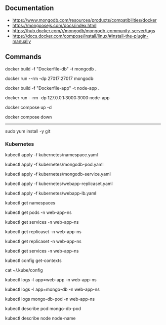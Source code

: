 ## Documentation

- https://www.mongodb.com/resources/products/compatibilities/docker
- https://mongoosejs.com/docs/index.html
- https://hub.docker.com/r/mongodb/mongodb-community-server/tags
- https://docs.docker.com/compose/install/linux/#install-the-plugin-manually

## Commands

docker build -f "Dockerfile-db" -t mongodb .

docker run --rm -dp 27017:27017 mongodb

docker build -f "Dockerfile-app" -t node-app .

docker run --rm -dp 127.0.0.1:3000:3000 node-app

docker compose up -d

docker compose down

---

sudo yum install -y git

### Kubernetes

kubectl apply -f kubernetes/namespace.yaml

kubectl apply -f kubernetes/mongodb-pod.yaml

kubectl apply -f kubernetes/mongodb-service.yaml

kubectl apply -f kubernetes/webapp-replicaset.yaml

kubectl apply -f kubernetes/webapp-lb.yaml

kubectl get namespaces

kubectl get pods -n web-app-ns

kubectl get services -n web-app-ns

kubectl get replicaset -n web-app-ns

kubectl get replicaset -n web-app-ns

kubectl get services -n web-app-ns

kubectl config get-contexts

cat ~/.kube/config

kubectl logs -l app=web-app -n web-app-ns

kubectl logs -l app=mongo-db -n web-app-ns

kubectl logs mongo-db-pod -n web-app-ns

kubectl describe pod mongo-db-pod

kubectl describe node node-name
